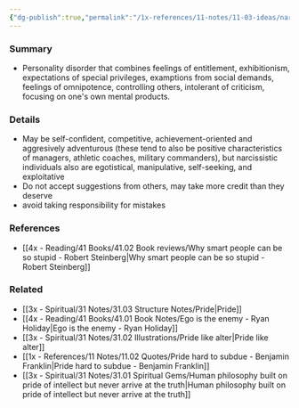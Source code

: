 ```yaml
---
{"dg-publish":true,"permalink":"/1x-references/11-notes/11-03-ideas/narcissism/","title":"Narcissism","created":"2024-02-14T20:18:26.817+03:00","updated":"2024-02-14T20:18:26.817+03:00"}
---
```



### Summary
- Personality disorder that combines feelings of entitlement, exhibitionism, expectations of special privileges, examptions from social demands, feelings of omnipotence, controlling others, intolerant of criticism, focusing on one's own mental products.

### Details
- May be self-confident, competitive, achievement-oriented and aggresively adventurous (these tend to also be positive characteristics of managers, athletic coaches, military commanders), but narcissistic individuals also are egotistical, manipulative, self-seeking, and exploitative
- Do not accept suggestions from others, may take more credit than they deserve
- avoid taking responsibility for mistakes

### References
- [[4x - Reading/41 Books/41.02 Book reviews/Why smart people can be so stupid - Robert Steinberg\|Why smart people can be so stupid - Robert Steinberg]]

### Related
- [[3x - Spiritual/31 Notes/31.03 Structure Notes/Pride\|Pride]]
- [[4x - Reading/41 Books/41.01 Book Notes/Ego is the enemy - Ryan Holiday\|Ego is the enemy - Ryan Holiday]]
- [[3x - Spiritual/31 Notes/31.02 Illustrations/Pride like alter\|Pride like alter]]
- [[1x - References/11 Notes/11.02 Quotes/Pride hard to subdue - Benjamin Franklin\|Pride hard to subdue - Benjamin Franklin]]
- [[3x - Spiritual/31 Notes/31.01 Spiritual Gems/Human philosophy built on pride of intellect but never arrive at the truth\|Human philosophy built on pride of intellect but never arrive at the truth]]